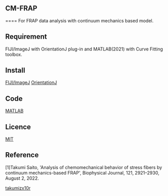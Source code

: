 ## CM-FRAP
====
For FRAP data analysis with continuum mechanics based model.
## Requirement
FIJI/ImageJ with OrientationJ plug-in and MATLAB(2021) with Curve Fitting toolbox.
## Install
[FIJI/ImageJ](https://imagej.net/software/fiji/downloads)
[OrientationJ](http://bigwww.epfl.ch/demo/orientation/)
## Code
[MATLAB](MATLAB_code)
## Licence
[MIT](LICENSE)

## Reference
[1]Takumi Saito, 'Analysis of chemomechanical behavior of stress fibers by continuum mechanics-based FRAP', Biophysical Journal, 121, 2921–2930, August 2, 2022.

[takumizx10r](https://github.com/takumizx10r)
